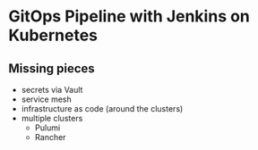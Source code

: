 # GitOps Pipeline with Jenkins on Kubernetes

## Missing pieces

* secrets via Vault
* service mesh
* infrastructure as code (around the clusters)
* multiple clusters
    * Pulumi
    * Rancher